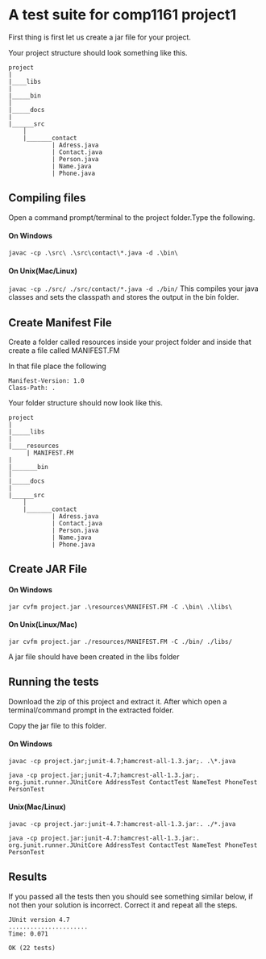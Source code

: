 # A test suite for comp1161 project1


First thing is first let us create a jar file for your project.

Your project structure should look something like this.

```
project
|
|____libs
|
|_____bin
│
|_____docs
|
|______src
    │
    |_______contact
            | Adress.java
            | Contact.java
            | Person.java
            | Name.java
            | Phone.java
```

## Compiling files
Open a command prompt/terminal to the project folder.Type the following.

#### On Windows
``` javac -cp .\src\ .\src\contact\*.java -d .\bin\ ```

#### On Unix(Mac/Linux)
``` javac -cp ./src/ ./src/contact/*.java -d ./bin/ ```
This compiles your java classes and sets the classpath and stores the output in the bin folder.

## Create Manifest File
Create a folder called resources inside your project folder and inside that create a file called MANIFEST.FM

In that file place the following
```
Manifest-Version: 1.0
Class-Path: .

```
Your folder structure should now look like this.

```
project
|
|_____libs
|
|____resources
     | MANIFEST.FM
|
|_______bin
│
|_____docs
|
|______src
    │
    |_______contact
            | Adress.java
            | Contact.java
            | Person.java
            | Name.java
            | Phone.java
```

## Create JAR File

#### On Windows

``` jar cvfm project.jar .\resources\MANIFEST.FM -C .\bin\ .\libs\ ```

#### On Unix(Linux/Mac)
``` jar cvfm project.jar ./resources/MANIFEST.FM -C ./bin/ ./libs/ ```

A jar file should have been created in the libs folder


## Running the tests

Download the zip of this project and extract it. After which open a terminal/command prompt in the extracted folder.

Copy the jar file to this folder.

#### On Windows

```
javac -cp project.jar;junit-4.7;hamcrest-all-1.3.jar;. .\*.java 
```
```
java -cp project.jar;junit-4.7;hamcrest-all-1.3.jar;. org.junit.runner.JUnitCore AddressTest ContactTest NameTest PhoneTest PersonTest
```

#### Unix(Mac/Linux)
```
javac -cp project.jar:junit-4.7:hamcrest-all-1.3.jar:. ./*.java 
```
```
java -cp project.jar:junit-4.7:hamcrest-all-1.3.jar:. org.junit.runner.JUnitCore AddressTest ContactTest NameTest PhoneTest PersonTest
```

## Results

If you passed all the tests then you should see something similar below, if not then your solution is incorrect. Correct it and repeat all the steps.
``` 
JUnit version 4.7
......................
Time: 0.071

OK (22 tests)
```


